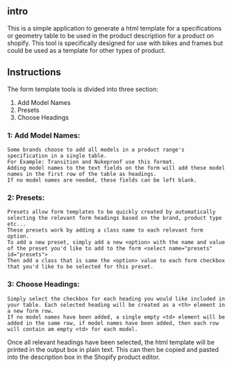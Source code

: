 ## intro
This is a simple application to generate a html template for a specifications or geometry table to be used in the product description for a product on shopify.
This tool is specifically designed for use with bikes and frames but could be used as a template for other types of product.

## Instructions

The form template tools is divided into three section:
1. Add Model Names
1. Presets
1. Choose Headings

### 1: Add Model Names:
    Some brands choose to add all models in a product range's specification in a single table. 
    For Example: Transition and Nukeproof use this format.
    Adding model names to the text fields on the form will add these model names in the first row of the table as headings.
    If no model names are needed, these fields can be left blank.

### 2: Presets:
    Presets allow form templates to be quickly created by automatically selecting the relevant form headings based on the brand, product type etc...
    These presets work by adding a class name to each relevant form option.
    To add a new preset, simply add a new <option> with the name and value of the preset you'd like to add to the form <select name="presets" id="presets">
    Then add a class that is same the <option> value to each form checkbox that you'd like to be selected for this preset.

### 3: Choose Headings:
    Simply select the checkbox for each heading you would like included in your table. Each selected heading will be created as a <th> element in a new form row.
    If no model names have been added, a single empty <td> element will be added in the same row, if model names have been added, then each row will contain am empty <td> for each model.

Once all relevant headings have been selected, the html template will be printed in the output box in plain text. This can then be copied and pasted into the description box in the Shopify product editor.